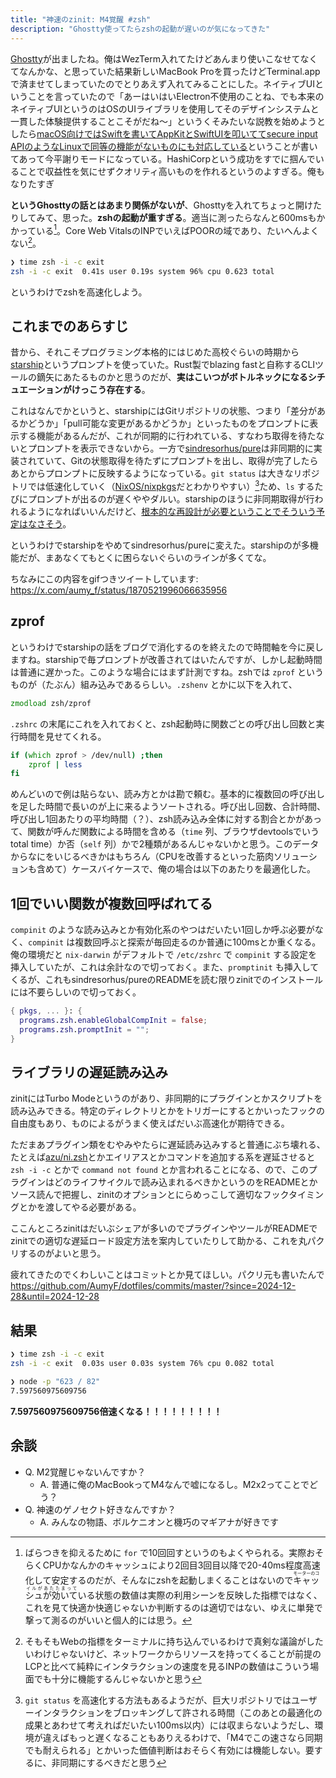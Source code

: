```yaml
---
title: "神速のzinit: M4覚醒 #zsh"
description: "Ghostty使ってたらzshの起動が遅いのが気になってきた"
---
```


[Ghostty](https://ghostty.org)が出ましたね。俺はWezTerm入れてたけどあんまり使いこなせてなくてなんかな、と思っていた結果新しいMacBook Proを買ったけどTerminal.appで済ませてしまっていたのでとりあえず入れてみることにした。ネイティブUIということを言っていたので「あーはいはいElectron不使用のことね、でも本来のネイティブUIというのはOSのUIライブラリを使用してそのデザインシステムと一貫した体験提供することこそがだね〜」というくそみたいな説教を始めようとしたら[macOS向けではSwiftを書いてAppKitとSwiftUIを叩いててsecure input APIのようなLinuxで同等の機能がないものにも対応している](https://ghostty.org/docs/about#native)ということが書いてあって今平謝りモードになっている。HashiCorpという成功をすでに掴んでいることで収益性を気にせずクオリティ高いものを作れるというのよすぎる。俺もなりたすぎ

**というGhosttyの話とはあまり関係がないが**、Ghosttyを入れてちょっと開けたりしてみて、思った。**zshの起動が重すぎる**。適当に測ったらなんと600msもかかっている[^cache]。Core Web VitalsのINPでいえばPOORの域であり、たいへんよくない[^cwv]。

[^cache]: ばらつきを抑えるために `for` で10回回すというのもよくやられる。実際おそらくCPUかなんかのキャッシュにより2回目3回目以降で20-40ms程度高速化して安定するのだが、そんなにzshを起動しまくることはないので<ruby>キャッシュが効いて<rt>モーターのコイルがあたたまって</rt></ruby>いる状態の数値は実際の利用シーンを反映した指標ではなく、これを見て快適か快適じゃないか判断するのは適切ではない、ゆえに単発で撃って測るのがいいと個人的には思う。

[^cwv]: そもそもWebの指標をターミナルに持ち込んでいるわけで真剣な議論がしたいわけじゃないけど、ネットワークからリソースを持ってくることが前提のLCPと比べて純粋にインタラクションの速度を見るINPの数値はこういう場面でも十分に機能するんじゃないかと思う

```zsh
❯ time zsh -i -c exit
zsh -i -c exit  0.41s user 0.19s system 96% cpu 0.623 total
```

というわけでzshを高速化しよう。

## これまでのあらすじ

昔から、それこそプログラミング本格的にはじめた高校ぐらいの時期から[starship](https://starship.rs)というプロンプトを使っていた。Rust製でblazing fastと自称するCLIツールの鏑矢にあたるものかと思うのだが、**実はこいつがボトルネックになるシチュエーションがけっこう存在する**。

これはなんでかというと、starshipにはGitリポジトリの状態、つまり「差分があるかどうか」「pull可能な変更があるかどうか」といったものをプロンプトに表示する機能があるんだが、これが同期的に行われている、すなわち取得を待たないとプロンプトを表示できないから。一方で[sindresorhus/pure](https://github.com/sindresorhus/pure)は非同期的に実装されていて、Gitの状態取得を待たずにプロンプトを出し、取得が完了したらあとからプロンプトに反映するようになっている。`git status` は大きなリポジトリでは低速化していく（[NixOS/nixpkgs](https://github.com/NixOS/nixpkgs)だとわかりやすい）[^gitstatus]ため、`ls` するたびにプロンプトが出るのが遅くややダルい。starshipのほうに非同期取得が行われるようになればいいんだけど、[根本的な再設計が必要ということでそういう予定はなさそう](https://github.com/starship/starship/issues/301)。

[^gitstatus]: `git status` を高速化する方法もあるようだが、巨大リポジトリではユーザーインタラクションをブロッキングして許される時間（このあとの最適化の成果とあわせて考えればだいたい100ms以内）には収まらないようだし、環境が違えばもっと遅くなることもありえるわけで、「M4でこの速さなら同期でも耐えられる」とかいった価値判断はおそらく有効には機能しない。要するに、非同期にするべきだと思う

というわけでstarshipをやめてsindresorhus/pureに変えた。starshipのが多機能だが、まあなくてもとくに困らないぐらいのラインが多くてな。

ちなみにこの内容をgifつきツイートしています: https://x.com/aumy_f/status/1870521996066635956

## zprof

というわけでstarshipの話をブログで消化するのを終えたので時間軸を今に戻しますね。starshipで毎プロンプトが改善されてはいたんですが、しかし起動時間は普通に遅かった。このような場合にはまず計測ですね。zshでは `zprof` というものが（たぶん）組み込みであるらしい。`.zshenv` とかに以下を入れて、

```zsh
zmodload zsh/zprof
```

`.zshrc` の末尾にこれを入れておくと、zsh起動時に関数ごとの呼び出し回数と実行時間を見せてくれる。

```zsh
if (which zprof > /dev/null) ;then
    zprof | less
fi
```

めんどいので例は貼らない、読み方とかは勘で頼む。基本的に複数回の呼び出しを足した時間で長いのが上に来るようソートされる。呼び出し回数、合計時間、呼び出し1回あたりの平均時間（？）、zsh読み込み全体に対する割合とかがあって、関数が呼んだ関数による時間を含める（`time` 列、ブラウザdevtoolsでいうtotal time）か否（`self` 列）かで2種類があるんじゃないかと思う。このデータからなにをいじるべきかはもちろん（CPUを改善するといった筋肉ソリューションも含めて）ケースバイケースで、俺の場合は以下のあたりを最適化した。

## 1回でいい関数が複数回呼ばれてる

`compinit` のような読み込みとか有効化系のやつはだいたい1回しか呼ぶ必要がなく、`compinit` は複数回呼ぶと探索が毎回走るのか普通に100msとか重くなる。俺の環境だと `nix-darwin` がデフォルトで `/etc/zshrc` で `compinit` する設定を挿入していたが、これは余計なので切っておく。また、`promptinit` も挿入してくるが、これもsindresorhus/pureのREADMEを読む限りzinitでのインストールには不要らしいので切っておく。

```nix
{ pkgs, ... }: {
  programs.zsh.enableGlobalCompInit = false;
  programs.zsh.promptInit = "";
}
```

## ライブラリの遅延読み込み

zinitにはTurbo Modeというのがあり、非同期的にプラグインとかスクリプトを読み込みできる。特定のディレクトリとかをトリガーにするとかいったフックの自由度もあり、ものによるがうまく使えばだいぶ高速化が期待できる。

ただまあプラグイン類をむやみやたらに遅延読み込みすると普通にぶち壊れる、たとえば[azu/ni.zsh](https://github.com/azu/ni.zsh)とかエイリアスとかコマンドを追加する系を遅延させると `zsh -i -c` とかで `command not found` とか言われることになる、ので、このプラグインはどのライフサイクルで読み込まれるべきかというのをREADMEとかソース読んで把握し、zinitのオプションとにらめっこして適切なフックタイミングとかを渡してやる必要がある。

ここんところzinitはだいぶシェアが多いのでプラグインやツールがREADMEでzinitでの適切な遅延ロード設定方法を案内していたりして助かる、これを丸パクリするのがよいと思う。

疲れてきたのでくわしいことはコミットとか見てほしい。パクリ元も書いたんで https://github.com/AumyF/dotfiles/commits/master/?since=2024-12-28&until=2024-12-28

## 結果

```zsh
❯ time zsh -i -c exit
zsh -i -c exit  0.03s user 0.03s system 76% cpu 0.082 total

❯ node -p "623 / 82"
7.597560975609756
```

**7.597560975609756倍速くなる！！！！！！！！！**

## 余談

- Q. M2覚醒じゃないんですか？
  - A. 普通に俺のMacBookってM4なんで嘘になるし。M2x2ってことでどう？
- Q. 神速のゲノセクト好きなんですか？
  - A. みんなの物語、ボルケニオンと機巧のマギアナが好きです

